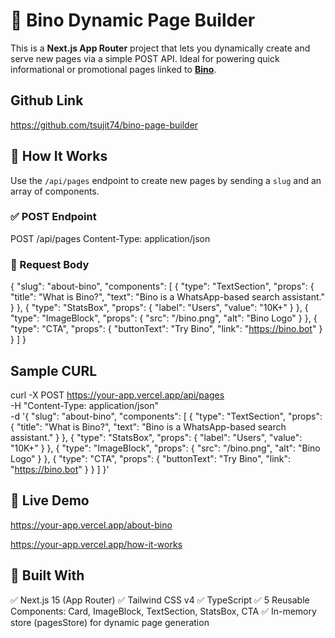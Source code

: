 # 🚀 Bino Dynamic Page Builder

This is a **Next.js App Router** project that lets you dynamically create and serve new pages via a simple POST API. Ideal for powering quick informational or promotional pages linked to **[Bino](https://bino.bot)**.

## Github Link
https://github.com/tsujit74/bino-page-builder

## 🧠 How It Works

Use the `/api/pages` endpoint to create new pages by sending a `slug` and an array of components.

### ✅ POST Endpoint

POST /api/pages
Content-Type: application/json
### 🔧 Request Body
{
  "slug": "about-bino",
  "components": [
    { "type": "TextSection", "props": { "title": "What is Bino?", "text": "Bino is a WhatsApp-based search assistant." } },
    { "type": "StatsBox", "props": { "label": "Users", "value": "10K+" } },
    { "type": "ImageBlock", "props": { "src": "/bino.png", "alt": "Bino Logo" } },
    { "type": "CTA", "props": { "buttonText": "Try Bino", "link": "https://bino.bot" } }
  ]
}

## Sample CURL

curl -X POST https://your-app.vercel.app/api/pages \
  -H "Content-Type: application/json" \
  -d '{
    "slug": "about-bino",
    "components": [
      { "type": "TextSection", "props": { "title": "What is Bino?", "text": "Bino is a WhatsApp-based search assistant." } },
      { "type": "StatsBox", "props": { "label": "Users", "value": "10K+" } },
      { "type": "ImageBlock", "props": { "src": "/bino.png", "alt": "Bino Logo" } },
      { "type": "CTA", "props": { "buttonText": "Try Bino", "link": "https://bino.bot" } }
    ]
  }'

## 🔗 Live Demo
https://your-app.vercel.app/about-bino

https://your-app.vercel.app/how-it-works

## 🧩 Built With
✅ Next.js 15 (App Router)
✅ Tailwind CSS v4
✅ TypeScript
✅ 5 Reusable Components: Card, ImageBlock, TextSection, StatsBox, CTA
✅ In-memory store (pagesStore) for dynamic page generation



